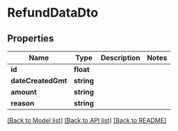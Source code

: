 # RefundDataDto

## Properties
Name | Type | Description | Notes
------------ | ------------- | ------------- | -------------
**id** | **float** |  | 
**dateCreatedGmt** | **string** |  | 
**amount** | **string** |  | 
**reason** | **string** |  | 

[[Back to Model list]](../README.md#documentation-for-models) [[Back to API list]](../README.md#documentation-for-api-endpoints) [[Back to README]](../README.md)


